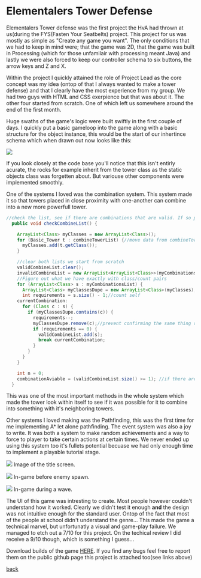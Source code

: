 # [](#header-1)Elementalers Tower Defense

Elementalers Tower defense was the first project the HvA had thrown at us(during the FYS(Fasten Your Seatbelts) project. This project for us was mostly as simple as "Create any game you want". The only conditions that we had to keep in mind were; that the game was 2D, that the game was built in Processing (which for those unfamilair with processing meant Java) and lastly we were also forced to keep our controller schema to six buttons, the arrow keys and Z and X.

Within the project I quickly attained the role of Project Lead as the core concept was my idea (ontop of that I always wanted to make a tower defense) and that I clearly have the most experience from my group. We had two guys with HTML and CSS exerpience but that was about it. The other four  started from scratch. One of which left us somewhere around the end of the first month.

Huge swaths of the game's logic were built swiftly in the first couple of days. I quickly put a basic gameloop into the game along with a basic structure for the object instance, this would be the start of our inhertince schema which when drawn out now looks like this:

![](https://i.imgur.com/Oxkfwsx.png)

If you look closely at the code base you'll notice that this isn't entirly acurate, the rocks for example inherit from the tower class as the static objects class was forgetten about. But variouse other components were implemented smoothly.

One of the systems I loved was the combination system. This system made it so that towers placed in close proximity with one-another can combine into a new more powerfull tower.
```Java
//check the list, see if there are combinations that are valid. If so place them there. If not place them in the invalid list.
  public void checkCombineList() {

    ArrayList<Class> myClasses = new ArrayList<Class>();
    for (Basic_Tower t : combineTowerList) {//move data from combineTowerList to classes. this makes checking stuff easier
      myClasses.add(t.getClass());
    }

    //clear both lists we start from scratch
    validCombineList.clear();
    invalidCombineList = new ArrayList<ArrayList<Class>>(myCombinationsList);//assume everything is invalid
    //Figure out what we have exactly with class/count pairs
    for (ArrayList<Class> s : myCombinationsList) {
      ArrayList<Class> myClassesDupe = new ArrayList<Class>(myClasses);//dupe this list. We'll remove stuff from it that way we won't count the same tower twice.
      int requirements = s.size() - 1;//count self
    currentCombination:
      for (Class c : s) {
        if (myClassesDupe.contains(c)) {
          requirements--;
          myClassesDupe.remove(c);//prevent confirming the same thing over and over again
          if (requirements == 0) {
            validCombineList.add(s);
            break currentCombination;
          }
        }
      }
    }

    int n = 0;
    combinationAviable = (validCombineList.size() >= 1); //if there are any combinations possible, it is True
  }
```
This was one of the most important methods in the whole system which made the tower look within itself to see if it was possible for it to combine into something with it's neighboring towers.

Other systems I loved making was the Pathfinding, this was the first time for me implementing A* let alone pathfinding. The event system was also a joy to write. It was both a system to make random achievements and a way to force to player to take certain actions at certain times. We never ended up using this system too it's fullets potential becuase we had only enough time to implement a playable tutorial stage.

![](https://i.imgur.com/eqx81A3.png)
Image of the title screen.

![](https://i.imgur.com/IpxfExw.jpg)
In-game before enemy spawn.

![](https://i.imgur.com/J9XPKC2.jpg)
In-game during a wave.

The UI of this game was intresting to create. Most people however couldn't understand how it worked. Clearly we didn't test it enough **and** the design was not intuitive enough for the standard user. Ontop of the fact that most of the people at school didn't understand the genre... This made the game a technical marvel, but unfortunatly a visual and game-play failure. We managed to etch out a 7/10 for this project. On the techical review I did receive a 9/10 though, which is something I guess...

Download builds of the game [HERE](https://drive.google.com/open?id=1IoBqrV4zPO2ZC3OpqSieT7vr5cUenXKf).
If you find any bugs feel free to report them on the public github page this project is attached too(see links above)

[back](https://tdsrock.github.io/Projects)
